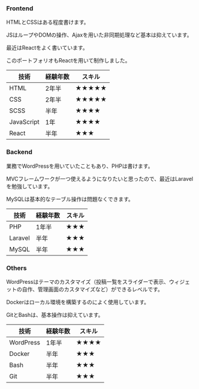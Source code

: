 ### Frontend
HTMLとCSSはある程度書けます。

JSはループやDOMの操作、Ajaxを用いた非同期処理など基本は抑えています。

最近はReactをよく書いています。

このポートフォリオもReactを用いて制作しました。

| 技術 | 経験年数 | スキル |
| ---- | ---- | ---- |
| HTML | 2年半 | ★★★★★ |
| CSS | 2年半 | ★★★★★ |
| SCSS | 半年 | ★★★★ |
| JavaScript | 1年 | ★★★★|
| React | 半年 | ★★★ |

### Backend
業務でWordPressを用いていたこともあり、PHPは書けます。

MVCフレームワークが一つ使えるようになりたいと思ったので、最近はLaravelを勉強しています。

MySQLは基本的なテーブル操作は問題なくできます。

| 技術 | 経験年数 | スキル |
| ---- | ---- | ---- |
| PHP | 1年半 | ★★★ |
| Laravel | 半年 | ★★★ |
| MySQL | 半年 | ★★★ |
### Others
WordPressはテーマのカスタマイズ（投稿一覧をスライダーで表示、ウィジェットの自作、管理画面のカスタマイズなど）ができるレベルです。

Dockerはローカル環境を構築するのによく使用しています。

GitとBashは、基本操作は抑えています。

| 技術 | 経験年数 | スキル |
| ---- | ---- | ---- |
| WordPress | 1年半 | ★★★★ |
| Docker | 半年 | ★★★ |
| Bash | 半年 | ★★★ |
| Git | 半年 | ★★★ |
